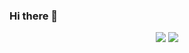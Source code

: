 ### Hi there 👋

<!--
**RicardoSu/RicardoSu** is a ✨ _special_ ✨ repository because its `README.md` (this file) appears on your GitHub profile.

Here are some ideas to get you started:

- 🔭 I’m currently working on ...
- 🌱 I’m currently learning ...
- 👯 I’m looking to collaborate on ...
- 🤔 I’m looking for help with ...
- 💬 Ask me about ...
- 📫 How to reach me: ...
- 😄 Pronouns: ...
- ⚡ Fun fact: ...
-->

<p align="center">
  <img src="https://github-readme-stats.vercel.app/api?username=RicardoSu&show_icons=true&theme=blue-green">
  <img src="https://github-readme-stats.vercel.app/api/top-langs/?username=RicardoSu&show_icons=true&theme=blue-green&layout=compact">
</p>
